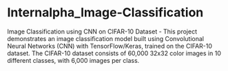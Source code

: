 # Internalpha_Image-Classification
 Image Classification using CNN on CIFAR-10 Dataset -  This project demonstrates an image classification model built using Convolutional Neural Networks (CNN) with TensorFlow/Keras, trained on the CIFAR-10 dataset. The CIFAR-10 dataset consists of 60,000 32x32 color images in 10 different classes, with 6,000 images per class.
